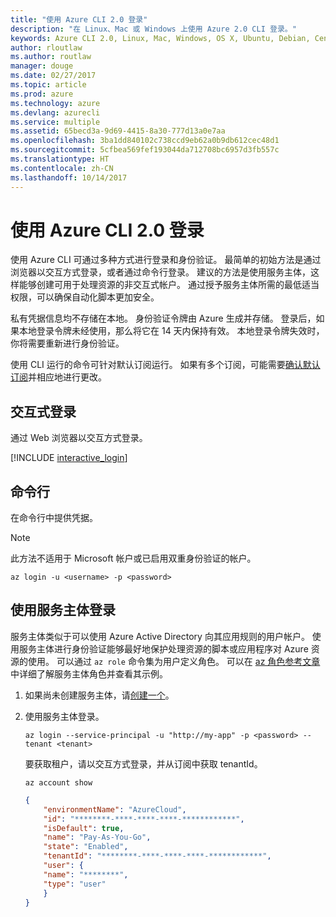 ```yaml
---
title: "使用 Azure CLI 2.0 登录"
description: "在 Linux、Mac 或 Windows 上使用 Azure 2.0 CLI 登录。"
keywords: Azure CLI 2.0, Linux, Mac, Windows, OS X, Ubuntu, Debian, CentOS, RHEL, SUSE, CoreOS, Docker, Windows, Python, PIP
author: rloutlaw
ms.author: routlaw
manager: douge
ms.date: 02/27/2017
ms.topic: article
ms.prod: azure
ms.technology: azure
ms.devlang: azurecli
ms.service: multiple
ms.assetid: 65becd3a-9d69-4415-8a30-777d13a0e7aa
ms.openlocfilehash: 3ba1dd840102c738ccd9eb62a0b9db612cec48d1
ms.sourcegitcommit: 5cfbea569fef193044da712708bc6957d3fb557c
ms.translationtype: HT
ms.contentlocale: zh-CN
ms.lasthandoff: 10/14/2017
---
```

# <a name="log-in-with-azure-cli-20"></a>使用 Azure CLI 2.0 登录

使用 Azure CLI 可通过多种方式进行登录和身份验证。 最简单的初始方法是通过浏览器以交互方式登录，或者通过命令行登录。 建议的方法是使用服务主体，这样能够创建可用于处理资源的非交互式帐户。 通过授予服务主体所需的最低适当权限，可以确保自动化脚本更加安全。 

私有凭据信息均不存储在本地。 身份验证令牌由 Azure 生成并存储。 登录后，如果本地登录令牌未经使用，那么将它在 14 天内保持有效。 本地登录令牌失效时，你将需要重新进行身份验证。

使用 CLI 运行的命令可针对默认订阅运行。  如果有多个订阅，可能需要[确认默认订阅](manage-azure-subscriptions-azure-cli.md)并相应地进行更改。

## <a name="interactive-log-in"></a>交互式登录

通过 Web 浏览器以交互方式登录。

[!INCLUDE [interactive_login](includes/interactive-login.md)]

## <a name="command-line"></a>命令行

在命令行中提供凭据。

> [!Note]
> 此方法不适用于 Microsoft 帐户或已启用双重身份验证的帐户。

```azurecli-interactive
az login -u <username> -p <password>
```

## <a name="logging-in-with-a-service-principal"></a>使用服务主体登录

服务主体类似于可以使用 Azure Active Directory 向其应用规则的用户帐户。
使用服务主体进行身份验证能够最好地保护处理资源的脚本或应用程序对 Azure 资源的使用。
可以通过 `az role` 命令集为用户定义角色。
可以在 [az 角色参考文章](https://docs.microsoft.com/cli/azure/role.md)中详细了解服务主体角色并查看其示例。

1. 如果尚未创建服务主体，请[创建一个](create-an-azure-service-principal-azure-cli.md)。

1. 使用服务主体登录。

   ```azurecli-interactive
   az login --service-principal -u "http://my-app" -p <password> --tenant <tenant>
   ```

   要获取租户，请以交互方式登录，并从订阅中获取 tenantId。

   ```azurecli
   az account show
   ```

   ```json
   {
       "environmentName": "AzureCloud",
       "id": "********-****-****-****-************",
       "isDefault": true,
       "name": "Pay-As-You-Go",
       "state": "Enabled",
       "tenantId": "********-****-****-****-************",
       "user": {
       "name": "********",
       "type": "user"
       }
   }
   ```
